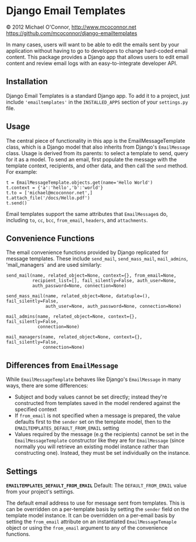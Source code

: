  Django Email Templates
=======================
&copy; 2012 Michael O'Connor, http://www.mcoconnor.net
https://github.com/mcoconnor/django-emailtemplates

In many cases, users will want to be able to edit the emails sent by your application without having to go to developers to change hard-coded email content.  This package provides a Django app that allows users to edit email content and review email logs with an easy-to-integrate developer API.

Installation
------------
Django Email Templates is a standard Django app.  To add it to a project, just include `'emailtemplates'` in the `INSTALLED_APPS` section of your `settings.py` file. 

Usage
-----
The central piece of functionality in this app is the EmailMessageTemplate class, which is a Django model that also inherits from Django's `EmailMessage` class.  Usage is derived from its parents: to select a template to send, query for it as a model.  To send an email, first populate the message with the template context, recipients, and other data, and then call the `send` method.  For example:
    
    t = EmailMessageTemplate.objects.get(name='Hello World')
    t.context = {'a':'hello','b':'world'}
    t.to = ['michael@mcoconnor.net',]
    t.attach_file('/docs/Hello.pdf')
    t.send()
    
Email templates support the same attributes that `EmailMessage`s do, including `to`, `cc`, `bcc`, `from_email`, `headers`, and `attachments`.

Convenience Functions
---------------------
The email convenience functions provided by Django replicated for message templates.  These include `send_mail`, `send_mass_mail`, `mail_admins`, 'mail_managers` and are used similarly:


    send_mail(name, related_object=None, context={}, from_email=None,
              recipient_list=[], fail_silently=False, auth_user=None,
              auth_password=None, connection=None)

    send_mass_mail(name, related_object=None, datatuple=(), fail_silently=False,
                   auth_user=None, auth_password=None, connection=None)  

    mail_admins(name, related_object=None, context={}, fail_silently=False,
                connection=None)
                    
    mail_managers(name, related_object=None, context={}, fail_silently=False,
                  connection=None)

Differences from `EmailMessage`
-----------------------------
While `EmailMessageTemplate` behaves like Django's `EmailMessage` in many ways, there are some differences:

* Subject and body values cannot be set directly; instead they're constructed from templates saved in the model rendered against the specified context
* If `from_email` is not specified when a message is prepared, the value defaults first to the `sender` set on the template model, then to the `EMAILTEMPLATES_DEFAULT_FROM_EMAIL` setting
* Values required by the message (e.g the recipients) cannot be set in the `EmailMessageTemplate` constructor like they are for `EmailMessage` (since normally you will retrieve an existing model instance rather than constructing one).  Instead, they must be set individually on the instance.


Settings
--------
**`EMAILTEMPLATES_DEFAULT_FROM_EMAIL`**
Default: The `DEFAULT_FROM_EMAIL` value from your project's settings.

The default email address to use for message sent from templates.  This is can be overridden on a per-template basis by setting the `sender` field on the template model instance.  It can be overridden on a per-email basis by setting the `from_email` attribute on an instantiated `EmailMessageTemaple` object or using the `from_email` argument to any of the convenience functions.
